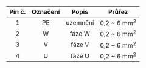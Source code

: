 | **Pin č.** | **Označení** | **Popis** | **Průřez** |
| :---: | :---: | :---: | :---: |
| 1 | PE | uzemnění | 0,2 ~ 6 mm<sup>2</sup> |
| 2 | W | fáze W | 0,2 ~ 6 mm<sup>2</sup> |
| 3 | V | fáze V | 0,2 ~ 6 mm<sup>2</sup> |
| 4 | U | fáze U | 0,2 ~ 6 mm<sup>2</sup> |
